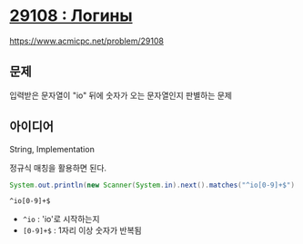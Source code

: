 # [29108 : Логины](https://www.acmicpc.net/problem/29108)
https://www.acmicpc.net/problem/29108

## 문제
입력받은 문자열이 "io" 뒤에 숫자가 오는 문자열인지 판별하는 문제

## 아이디어
String, Implementation

정규식 매칭을 활용하면 된다.

```java
System.out.println(new Scanner(System.in).next().matches("^io[0-9]+$") ? "Correct" : "Incorrect");
```

`^io[0-9]+$`
- `^io` : 'io'로 시작하는지
- `[0-9]+$` : 1자리 이상 숫자가 반복됨